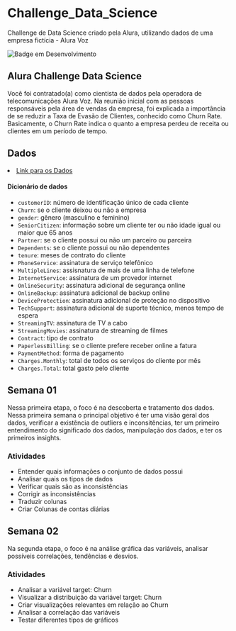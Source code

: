 
# Challenge_Data_Science
Challenge de Data Science criado pela Alura, utilizando dados de uma empresa fictícia - Alura Voz

![Badge em Desenvolvimento](http://img.shields.io/static/v1?label=STATUS&message=EM%20DESENVOLVIMENTO&color=GREEN&style=for-the-badge)

## Alura Challenge Data Science

Você foi contratado(a) como cientista de dados pela operadora de telecomunicações Alura Voz. Na reunião inicial com as pessoas responsáveis pela área de vendas da empresa, foi explicada a importância de se reduzir a Taxa de Evasão de Clientes, conhecido como Churn Rate. Basicamente, o Churn Rate indica o quanto a empresa perdeu de receita ou clientes em um período de tempo.


## Dados

<li><a href="https://raw.githubusercontent.com/sthemonica/alura-voz/main/Dados/Telco-Customer-Churn.json">Link para os Dados</a></li>

#### Dicionário de dados

* `customerID`: número de identificação único de cada cliente
* `Churn`: se o cliente deixou ou não a empresa 
* `gender`: gênero (masculino e feminino) 
* `SeniorCitizen`: informação sobre um cliente ter ou não idade igual ou maior que 65 anos 
* `Partner`:  se o cliente possui ou não um parceiro ou parceira
* `Dependents`: se o cliente possui ou não dependentes
* `tenure`:  meses de contrato do cliente
* `PhoneService`: assinatura de serviço telefônico 
* `MultipleLines`: assisnatura de mais de uma linha de telefone 
* `InternetService`: assinatura de um provedor internet 
* `OnlineSecurity`: assinatura adicional de segurança online 
* `OnlineBackup`: assinatura adicional de backup online 
* `DeviceProtection`: assinatura adicional de proteção no dispositivo 
* `TechSupport`: assinatura adicional de suporte técnico, menos tempo de espera
* `StreamingTV`: assinatura de TV a cabo 
* `StreamingMovies`: assinatura de streaming de filmes 
* `Contract`: tipo de contrato
* `PaperlessBilling`: se o cliente prefere receber online a fatura
* `PaymentMethod`: forma de pagamento
* `Charges.Monthly`: total de todos os serviços do cliente por mês
* `Charges.Total`: total gasto pelo cliente

## Semana 01

Nessa primeira etapa, o foco é na descoberta e tratamento dos dados. Nessa primeira semana o principal objetivo é ter uma visão geral dos dados, 
verificar a existência de outliers e inconsitências, ter um primeiro entendimento do significado dos dados, manipulação dos dados, e ter os primeiros insights.

### Atividades 
 * Entender quais informações o conjunto de dados possui
 * Analisar quais os tipos de dados
 * Verificar quais são as inconsistências
 * Corrigir as inconsistências
 * Traduzir colunas
 * Criar Colunas de contas diárias

## Semana 02

Na segunda etapa, o foco é na análise gráfica das variáveis, analisar possíveis correlações, tendências e desvios. 

### Atividades
 * Analisar a variável target: Churn
 * Visualizar a distribuição da variável target: Churn
 * Criar visualizações relevantes em relação ao Churn
 * Analisar a correlação das variáveis
 * Testar diferentes tipos de gráficos 

